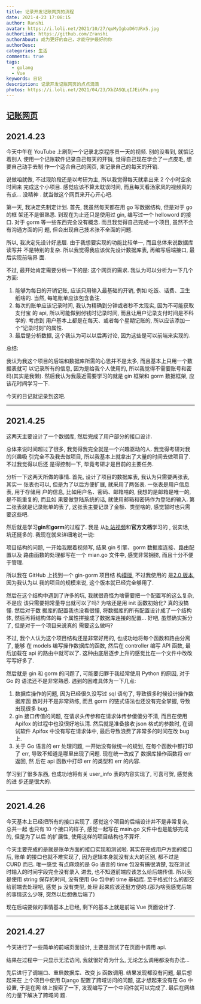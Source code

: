 ```yaml
---
title: 记录开发记账网页的流程
date: 2021-4-23 17:08:15
author: Ranshi
avatar: https://i.loli.net/2021/10/27/quMyIgbaD6tURx5.jpg
authorLink: https://github.com/Zranshi
authorAbout: 成为更好的自己，才能守护最好的你
authorDesc:
categories: 生活
comments: true
tags:
  - golang
  - Vue
keywords: 日记
description: 记录开发记账网页的点点滴滴
photos: https://i.loli.net/2021/04/23/XbZASQLqIJEi6Pn.png
---
```


## [记账网页](https://github.com/Zranshi/Rs-account)

## 2021.4.23

今天中午在 YouTube 上刷到一个记录北京程序员一天的视频. 别的没看到, 就惦记着别人
使用一个记账软件记录自己每天的开销, 觉得自己现在学会了一点皮毛, 想要自己动手去制
作一个适合自己的网页, 来记录自己的每天的开销.

说做咱就做, 不过现阶段还是以考研为主, 所以我觉得每天就拿出来 2 个小时空余时间来
完成这个小项目. 感觉应该不算太耽误时间, 而且每天看汤家凤的视频真的有点... 没精神
. 就当做这个网页来开心开心吧.

第一天, 我决定先制定计划. 首先, 我虽然每天都在用 go 写数据结构, 但是对于 go 的框
架还不是很熟悉. 到现在为止还只是使用过 gin, 编写过一个 helloword 的接口. 对于
gorm 等一些东西完全没有概念. 而且我觉得自己完成一个项目, 虽然不会有沟通方面的问
题, 但会出现自己技术张不全面的问题.

所以, 我决定先设计好底层. 由于我想要实现的功能比较单一, 而且总体来说数据库读写并
不是特别的复杂. 所以我觉得我应该优先设计数据库表, 再编写后端接口, 最后实现前端界
面.

不过, 最开始肯定需要分析一下的是: 这个网页的需求. 我认为可以分析为一下几个方面:

1. 能够为每日的开销记账, 应该只用输入最基础的开销, 例如 吃饭、话费、卫生纸啥的.
   当然, 每笔账单应该包含备注.
2. 每次的账单应该记录时间, 我认为精确到分钟或者秒不太现实, 因为不可能获取支付宝
   的 api, 所以可能做到付钱时记录时间, 而且让用户记录支付时间是不科学的. 考虑到
   用户基本上都是在每天、或者每个星期记账的, 所以应该添加一个“记录时刻”的属性.
3. 最后是分析数据, 这个我认为可以以后再讨论, 因为这些是可以前端来实现的.

总结:

我认为我这个项目的后端和数据库所需的心思并不是太多, 而且基本上只用一个数据表就可
以记录所有的信息, 因为是给我个人使用的, 所以我觉得不需要账号和密码(其实是我懒).
然后我认为我最近需要学习的就是 gin 框架和 gorm 数据框架, 应该花时间学习一下.

今天的日记就记录到这吧.

---

## 2021.4.25

这两天主要设计了一个数据库, 然后完成了用户部分的接口设计.

总体来说时间超过了很多, 我觉得我完全就是一个兴趣驱动的人. 我觉得考研对我的兴趣吸
引完全不及我去做项目, 所以我基本上就拿出了大量的时间去做项目了. 不过我觉得以后还
是得控制一下, 毕竟考研才是目前的主要任务.

分析一下这两天所做的事情. 首先, 设计了项目的数据库表, 我认为只需要两张表, 其实一
张表也可以, 但是为了以后方便扩展, 就采用了两张表. 一张表是用户信息表, 用于存储用
户的信息, 比如用户名、密码、邮箱啥的, 我想的是邮箱是唯一的, 是不能重复的, 而且如
果要做登陆系统的话, 就使用邮箱和密码作为登陆的输入. 第二张表就是记录账单的表了,
这张表主要记录了金额、类型啥的, 感觉暂时也只需要这些吧.

然后就是学习**gin**和**gorm**的过程了. 我是
从[b 站视频](https://www.bilibili.com/video/av82949383?p=22)和**官方文档**学习的
, 说实话, 坑还挺多的. 我现在就来详细地说一说:

项目结构的问题, 一开始我跟着视频写, 结果 gin 引擎、gorm 数据库连接、路由配置以及
路由函数的处理都写在一个 mian.go 文件中, 感觉非常拥挤, 而且十分不便于管理.

所以我在 GitHub 上找到一个 gin-gorm 项目结
构[模版](https://github.com/18211167516/Go-Gin-Api), 不过我使用的
是[2.0 版本](https://github.com/18211167516/Go-Gin-Api/tree/v2.0), 因为我认为以
我的项目的规模来说, 这个版本就已经完全够用了.

然后在这个结构中遇到了许多的坑, 我就很奇怪为啥需要把一个配置写的这么复杂, 不是应
该只需要把常量导出就可以了吗? 为啥还是用 init 函数初始化? 真的没搞懂. 然后对于数
据库的配置我也没看很懂, 将数据库的所有配置设计成了一个结构体, 然后再将结构体的每
个属性拼接成了数据库连接的配置... 好吧, 虽然确实拆分了, 但是对于一个项目来说真的
需要这么做吗?

不过, 我个人认为这个项目结构还是非常好用的, 也成功地将每个函数和路由分离了, 能够
在 models 编写操作数据库的函数, 然后在 controller 编写 API 函数, 最后加载在 api
的路由中就可以了. 这种由底层逐步上升的感觉比在一个文件中改改写写好多了.

然后就是 gin 和 gorm 的问题了, 可能要归罪于我经常使用 Python 的原因, 对于 Go 的
语法还不是非常熟悉. 遇到的困难具体为一下几点:

1. 数据库操作的问题, 因为已经很久没写过 sql 语句了, 导致很多时候设计操作数据库函
   数时并不是非常熟练, 而且 gorm 的链式语法也还没有完全掌握, 导致出现很多 bug.
2. gin 接口传值的问题, 在请求头传参和在请求体传参傻傻分不清, 而且在使用 Apifox
   的过程中也没很好地认清. 然后就是准备接收 json 格式的参数时, 在调试软件 Apifox
   中没有写在请求体中, 最后导致浪费了非常多的时间在改 bug 上.
3. 关于 Go 语言的 err 处理问题, 一开始没有做统一的规划, 在每个函数中都打印了
   err, 导致不知道是哪里出现了问题. 现在统一改成了 数据库操作函数将 err 返回, 然
   后在 api 函数中打印 err 的类型和 err 的内容.

学习到了很多东西, 也成功地将有关 user_info 表的内容实现了, 可喜可贺, 感觉我的进
步还是很大的.

---

## 2021.4.26

今天基本上已经把所有的接口实现了. 感觉这个项目的后端设计并不是非常复杂, 总共一起
也只有 10 个接口的样子, 感觉一起写在 main.go 文件中也是能够完成的, 但是为了以后
的扩展性, 使用这样的项目结构也不算坏.

今天主要完成的是就是账单方面的接口实现和测试啦. 其实在完成用户方面的接口后, 账单
的接口也就不难实现了, 因为逻辑本身就没有太大的区别, 都不过是 CURD 而已. 唯一感觉
有点麻烦的是 Go 语言的 time 包没有搞很清楚, 我在测试时输入的时间字段完全没有录入
进去, 也不知道前端应该怎么给后端传值. 所以我是使用 string 保存的时间, 没有使用
Go 包中的 time 基础库. 至于格式什么的都交给前端去处理吧, 感觉 js 没有类型, 处理
起来应该还挺方便的.(那为啥我感觉后端的事情这么少呀, 突然以后想做后端了)

现在后端要做的事情基本上已经, 剩下的基本上就是前端 Vue 页面设计了.

---

## 2021.4.27

今天进行了一些简单的前端页面设计, 主要是测试了在页面中调用 api.

结果在过程中一只显示无法访问, 我就很好奇为什么, 无论怎么调用都没有办法...

先后进行了调端口、重启数据库、改变 js 函数调用. 结果发现都没有问题, 最后想起来在
上个项目中使用 Django 配置了跨域访问的问题, 这才想起来没有在 Go 中设置, 于是在网
络上搜索了一下, 发现编写了一个中间件就可以完成了. 最后在网络的力量下解决了跨域问
题.
